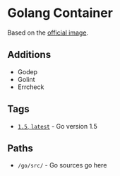 # Golang Container

Based on the [official image](https://registry.hub.docker.com/_/golang/).

## Additions

* Godep
* Golint
* Errcheck

## Tags

- [`1.5`, `latest`](https://github.com/nildev/containers-go/tree/master) - Go version 1.5

## Paths

- `/go/src/` - Go sources go here

